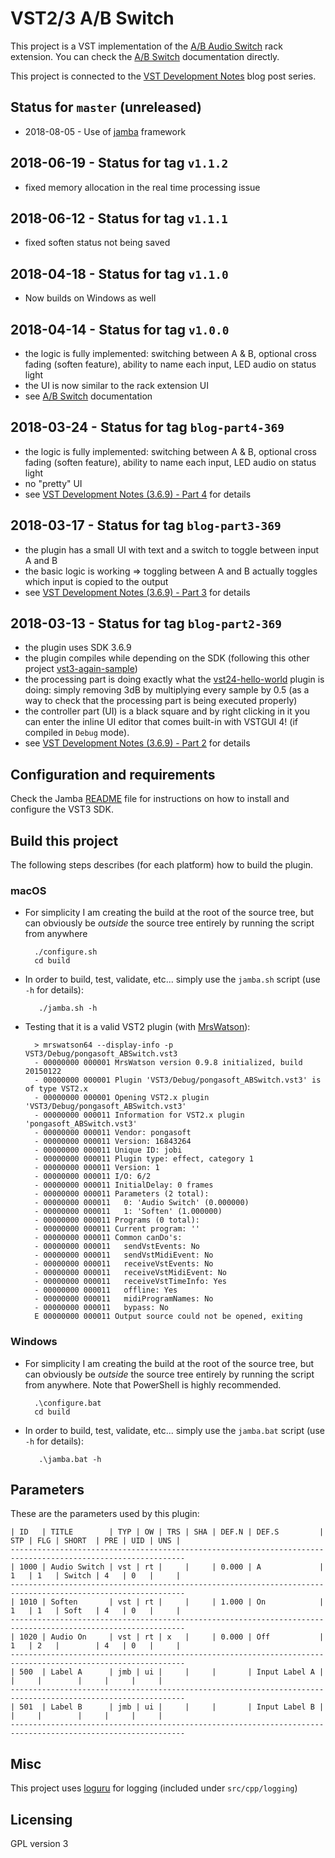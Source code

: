 VST2/3 A/B Switch
=================

This project is a VST implementation of the [A/B Audio Switch](https://pongasoft.com/rack-extensions/ABSwitch.html) rack extension. You can check the [A/B Switch](https://pongasoft.com/vst/ABSwitch.html) documentation directly.

This project is connected to the [VST Development Notes](https://www.pongasoft.com/blog/yan/vst/2018/03/12/VST-development-notes) blog post series.

Status for `master` (unreleased)
--------------------------------
* 2018-08-05 - Use of [jamba](https://github.com/pongasoft/jamba) framework

2018-06-19 - Status for tag `v1.1.2`
------------------------------------
* fixed memory allocation in the real time processing issue

2018-06-12 - Status for tag `v1.1.1`
------------------------------------
* fixed soften status not being saved

2018-04-18 - Status for tag `v1.1.0`
------------------------------------
* Now builds on Windows as well

2018-04-14 - Status for tag `v1.0.0`
------------------------------------
* the logic is fully implemented: switching between A & B, optional cross fading (soften feature), ability to name each input, LED audio on status light
* the UI is now similar to the rack extension UI
* see [A/B Switch](https://pongasoft.com/vst/ABSwitch.html) documentation

2018-03-24 - Status for tag `blog-part4-369`
--------------------------------------------
* the logic is fully implemented: switching between A & B, optional cross fading (soften feature), ability to name each input, LED audio on status light
* no "pretty" UI
* see [VST Development Notes (3.6.9) - Part 4](https://www.pongasoft.com/blog/yan/vst/2018/03/24/VST-development-notes-part4/) for details

2018-03-17 - Status for tag `blog-part3-369`
--------------------------------------------
* the plugin has a small UI with text and a switch to toggle between input A and B
* the basic logic is working => toggling between A and B actually toggles which input is copied to the output
* see [VST Development Notes (3.6.9) - Part 3](https://www.pongasoft.com/blog/yan/vst/2018/03/17/VST-development-notes-part3/) for details

2018-03-13 - Status for tag `blog-part2-369`
--------------------------------------------
* the plugin uses SDK 3.6.9
* the plugin compiles while depending on the SDK (following this other project [vst3-again-sample](https://github.com/pongasoft/vst3-again-sample))
* the processing part is doing exactly what the [vst24-hello-world](https://github.com/pongasoft/vst24-hello-world) plugin is doing: simply removing 3dB by multiplying every sample by 0.5 (as a way to check that the processing part is being executed properly)
* the controller part (UI) is a black square and by right clicking in it you can enter the inline UI editor that comes built-in with VSTGUI 4! (if compiled in `Debug` mode).
* see [VST Development Notes (3.6.9) - Part 2](https://www.pongasoft.com/blog/yan/vst/2018/03/14/VST-development-notes-part2/) for details

Configuration and requirements
------------------------------
Check the Jamba [README](https://github.com/pongasoft/jamba/blob/master/README.md) file for instructions on how to install and configure the VST3 SDK.

Build this project
------------------

The following steps describes (for each platform) how to build the plugin.

### macOS

- For simplicity I am creating the build at the root of the source tree, but can obviously be *outside* the source tree entirely by running the script from anywhere

        ./configure.sh
        cd build

- In order to build, test, validate, etc... simply use the `jamba.sh` script (use `-h` for details):

         ./jamba.sh -h

- Testing that it is a valid VST2 plugin (with [MrsWatson](https://github.com/teragonaudio/MrsWatson)):

        > mrswatson64 --display-info -p VST3/Debug/pongasoft_ABSwitch.vst3
        - 00000000 000001 MrsWatson version 0.9.8 initialized, build 20150122
        - 00000000 000001 Plugin 'VST3/Debug/pongasoft_ABSwitch.vst3' is of type VST2.x
        - 00000000 000001 Opening VST2.x plugin 'VST3/Debug/pongasoft_ABSwitch.vst3'
        - 00000000 000011 Information for VST2.x plugin 'pongasoft_ABSwitch.vst3'
        - 00000000 000011 Vendor: pongasoft
        - 00000000 000011 Version: 16843264
        - 00000000 000011 Unique ID: jobi
        - 00000000 000011 Plugin type: effect, category 1
        - 00000000 000011 Version: 1
        - 00000000 000011 I/O: 6/2
        - 00000000 000011 InitialDelay: 0 frames
        - 00000000 000011 Parameters (2 total):
        - 00000000 000011   0: 'Audio Switch' (0.000000)
        - 00000000 000011   1: 'Soften' (1.000000)
        - 00000000 000011 Programs (0 total):
        - 00000000 000011 Current program: ''
        - 00000000 000011 Common canDo's:
        - 00000000 000011   sendVstEvents: No
        - 00000000 000011   sendVstMidiEvent: No
        - 00000000 000011   receiveVstEvents: No
        - 00000000 000011   receiveVstMidiEvent: No
        - 00000000 000011   receiveVstTimeInfo: Yes
        - 00000000 000011   offline: Yes
        - 00000000 000011   midiProgramNames: No
        - 00000000 000011   bypass: No
        E 00000000 000011 Output source could not be opened, exiting

### Windows

- For simplicity I am creating the build at the root of the source tree, but can obviously be *outside* the source tree entirely by running the script from anywhere. Note that PowerShell is highly recommended.

        .\configure.bat
        cd build

- In order to build, test, validate, etc... simply use the `jamba.bat` script (use `-h` for details):

         .\jamba.bat -h

Parameters
----------
These are the parameters used by this plugin:

    | ID   | TITLE        | TYP | OW | TRS | SHA | DEF.N | DEF.S         | STP | FLG | SHORT  | PRE | UID | UNS |
    -------------------------------------------------------------------------------------------------------------
    | 1000 | Audio Switch | vst | rt |     |     | 0.000 | A             | 1   | 1   | Switch | 4   | 0   |     |
    -------------------------------------------------------------------------------------------------------------
    | 1010 | Soften       | vst | rt |     |     | 1.000 | On            | 1   | 1   | Soft   | 4   | 0   |     |
    -------------------------------------------------------------------------------------------------------------
    | 1020 | Audio On     | vst | rt | x   |     | 0.000 | Off           | 1   | 2   |        | 4   | 0   |     |
    -------------------------------------------------------------------------------------------------------------
    | 500  | Label A      | jmb | ui |     |     |       | Input Label A |     |     |        |     |     |     |
    -------------------------------------------------------------------------------------------------------------
    | 501  | Label B      | jmb | ui |     |     |       | Input Label B |     |     |        |     |     |     |
    -------------------------------------------------------------------------------------------------------------

Misc
----
This project uses [loguru](https://github.com/emilk/loguru) for logging (included under `src/cpp/logging`)

Licensing
---------
GPL version 3
